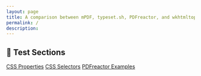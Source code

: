 ```yaml
---
layout: page
title: A comparison between mPDF, typeset.sh, PDFreactor, and wkhtmltopdf
permalink: /
description: 
---
```


## 🔬 Test Sections
<div class="boxes"><a href="/compare.html2pdf.tools/CSS-Properties/">CSS Properties</a>
<a href="/compare.html2pdf.tools/CSS-Selectors/">CSS Selectors</a>
<a href="/compare.html2pdf.tools/PDFreactor-Examples/">PDFreactor Examples</a>
</div>